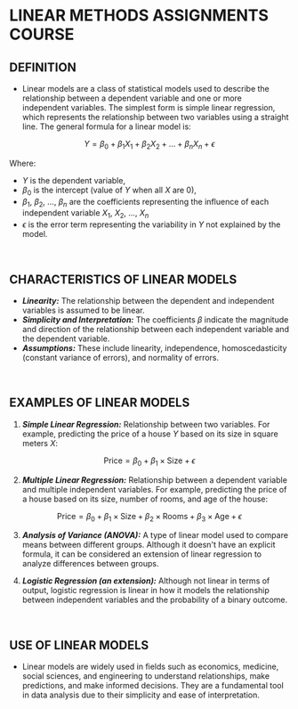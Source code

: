 # LINEAR METHODS ASSIGNMENTS COURSE

## DEFINITION

- Linear models are a class of statistical models used to describe the relationship between a dependent variable and one or more independent variables. The simplest form is simple linear regression, which represents the relationship between two variables using a straight line. The general formula for a linear model is:

$$
Y = \beta_0 + \beta_1 X_1 + \beta_2 X_2 + \ldots + \beta_n X_n + \epsilon
$$

Where:

- $Y$ is the dependent variable,
- $\beta_0$ is the intercept (value of $Y$ when all $X$ are 0),
- $\beta_1$, $\beta_2$, $\ldots$, $\beta_n$ are the coefficients representing the influence of each independent variable $X_1$, $X_2$, $\ldots$, $X_n$
- $\epsilon$ is the error term representing the variability in $Y$ not explained by the model.

<br>

## CHARACTERISTICS OF LINEAR MODELS

- ***Linearity:*** The relationship between the dependent and independent variables is assumed to be linear.
- ***Simplicity and Interpretation:*** The coefficients $\beta$ indicate the magnitude and direction of the relationship between each independent variable and the dependent variable.
- ***Assumptions:*** These include linearity, independence, homoscedasticity (constant variance of errors), and normality of errors.

<br>

## EXAMPLES OF LINEAR MODELS

1. ***Simple Linear Regression:*** Relationship between two variables. For example, predicting the price of a house $Y$ based on its size in square meters $X$:

$$
\text{Price} = \beta_0 + \beta_1 \times \text{Size} + \epsilon
$$


2. ***Multiple Linear Regression:*** Relationship between a dependent variable and multiple independent variables. For example, predicting the price of a house based on its size, number of rooms, and age of the house:

$$
\text{Price} = \beta_0 + \beta_1 \times \text{Size} + \beta_2 \times \text{Rooms} + \beta_3 \times \text{Age} + \epsilon
$$


3. ***Analysis of Variance (ANOVA):*** A type of linear model used to compare means between different groups. Although it doesn't have an explicit formula, it can be considered an extension of linear regression to analyze differences between groups.

4. ***Logistic Regression (an extension):*** Although not linear in terms of output, logistic regression is linear in how it models the relationship between independent variables and the probability of a binary outcome.

<br>

## USE OF LINEAR MODELS

- Linear models are widely used in fields such as economics, medicine, social sciences, and engineering to understand relationships, make predictions, and make informed decisions. They are a fundamental tool in data analysis due to their simplicity and ease of interpretation.